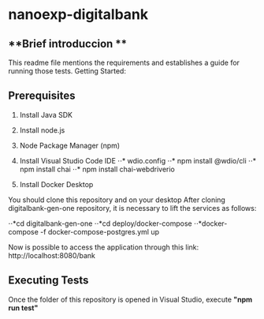 # nanoexp-digitalbank


## **Brief introduccion **
This readme file mentions the requirements and establishes a guide for running those tests.
Getting Started:


## Prerequisites
1. Install Java SDK
2. Install node.js
3. Node Package Manager (npm)

4. Install Visual Studio Code IDE
⋅⋅* wdio.config
⋅⋅* npm install @wdio/cli
⋅⋅* npm install chai
⋅⋅* npm install chai-webdriverio

5. Install Docker Desktop

You should clone this repository and on your desktop
After cloning digitalbank-gen-one repository, it is necessary to lift the services as follows:

 ⋅⋅*cd digitalbank-gen-one
 ⋅⋅*cd deploy/docker-compose
 ⋅⋅*docker-compose -f docker-compose-postgres.yml up

Now is possible to access the application through this link: http://localhost:8080/bank


## Executing Tests
Once the folder of this repository is opened in Visual Studio, execute **"npm run test"**
